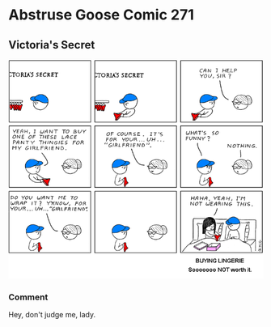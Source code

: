 # Abstruse Goose Comic 271
## Victoria's Secret

![image](i_did_this_once_and_only_once.png)
### Comment
Hey, don't judge me, lady.
